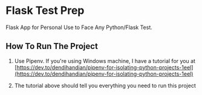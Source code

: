 # Flask Test Prep

Flask App for Personal Use to Face Any Python/Flask Test.

## How To Run The Project

1. Use Pipenv. If you're using Windows machine, I have a tutorial for you at [https://dev.to/dendihandian/pipenv-for-isolating-python-projects-1eel](https://dev.to/dendihandian/pipenv-for-isolating-python-projects-1eel)

2. The tutorial above should tell you everything you need to run this project

